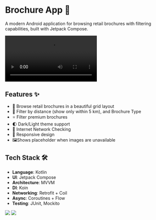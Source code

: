 # Brochure App 📱

A modern Android application for browsing retail brochures with filtering capabilities, built with Jetpack Compose.

![](/Users/fahad/Desktop/BonialCode.mp4)

## Features ✨

- 🏪 Browse retail brochures in a beautiful grid layout
- 📏 Filter by distance (show only within 5 km), and Brochure Type
- ⭐ Filter premium brochures
- 🌓 Dark/Light theme support
- 📏 Internet Network Checking
- 📱 Responsive design
- 🖼️Shows placeholder when images are unavailable

## Tech Stack 🛠️

- **Language**: Kotlin
- **UI**: Jetpack Compose
- **Architecture**: MVVM
- **DI**: Koin
- **Networking**: Retrofit + Coil
- **Async**: Coroutines + Flow
- **Testing**: JUnit, Mockito

![](/Users/fahad/Desktop/LightMode.png)
![](/Users/fahad/Desktop/DarkMode.png)